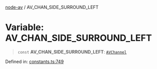 [node-av](../globals.md) / AV\_CHAN\_SIDE\_SURROUND\_LEFT

# Variable: AV\_CHAN\_SIDE\_SURROUND\_LEFT

> `const` **AV\_CHAN\_SIDE\_SURROUND\_LEFT**: [`AVChannel`](../type-aliases/AVChannel.md)

Defined in: [constants.ts:749](https://github.com/seydx/av/blob/f8631fc881b394300b1479f511d55cf1c370a87f/src/constants/constants.ts#L749)
